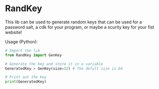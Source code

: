 # RandKey

This lib can be used to generate random keys that can be used for a password salt, a cdk for your program, or maybe a scurity key for your fist website!

Usage (Python):

```Python
# Import the lib
from RandKey import GenKey

# Generate the key and store it in a variable
GeneratedKey = GenKey(size=32) # The defult size is 64

# Print out the key
print(GeneratedKey)
```
